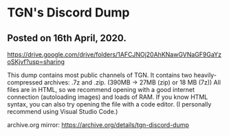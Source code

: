 # TGN's Discord Dump

## Posted on 16th April, 2020.

https://drive.google.com/drive/folders/1AFCJNOj20AhKNawGVNaGF9GaYzoSKjvf?usp=sharing

This dump contains most public channels of TGN. It contains two heavily-compressed archives: .7z and .zip. (390MB -> 27MB (zip) or 18 MB (7z))
All files are in HTML, so we recommend opening with a good internet connection (autoloading images) and loads of RAM.
If you know HTML syntax, you can also try opening the file with a code editor. (I personally recommend using Visual Studio Code.)

archive.org mirror: https://archive.org/details/tgn-discord-dump

